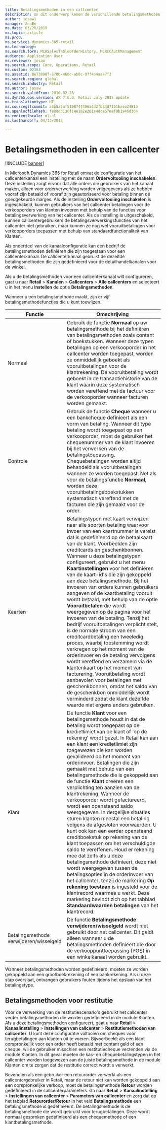 ```yaml
---
title: Betalingsmethoden in een callcenter
description: In dit onderwerp komen de verschillende betalingsmethoden aan bod die u in een callcenter in Microsoft Dynamics 365 for Retail kunt gebruiken.
author: josaw1
manager: AnnBe
ms.date: 03/28/2018
ms.topic: article
ms.prod: 
ms.service: dynamics-365-retail
ms.technology: 
ms.search.form: MCRSalesTableOrderHistory, MCRCCAuthManagement
audience: Application User
ms.reviewer: josaw
ms.search.scope: Core, Operations, Retail
ms.custom: 92163
ms.assetid: 8e738907-870b-466c-ab0c-07f4a4aa47f3
ms.search.region: global
ms.search.industry: Retail
ms.author: josaw
ms.search.validFrom: 2016-02-28
ms.dyn365.ops.version: AX 7.0.0, Retail July 2017 update
ms.translationtype: HT
ms.sourcegitcommit: a8b5a5af5108744406a3d2fb84d7151baea2481b
ms.openlocfilehash: fe8dd3136f14e182e261a4dce57eef0b1946d304
ms.contentlocale: nl-nl
ms.lasthandoff: 04/13/2018

---
```


# <a name="payment-methods-in-a-call-center"></a>Betalingsmethoden in een callcenter

[!INCLUDE [banner](includes/banner.md)]

In Microsoft Dynamics 365 for Retail omvat de configuratie van het callcenterkanaal een instelling met de naam **Ordervoltooiing inschakelen**. Deze instelling zorgt ervoor dat alle orders die gebruikers van het kanaal maken, alleen voor orderverwerking worden vrijgegevens als ze hebben vooraf zijn betaald of vooraf zijn geautoriseerd voor betaling binnen de goedgekeurde marges. Als de instelling **Ordervoltooiing inschakelen** is ingeschakeld, kunnen gebruikers van het callcenter betalingen voor de verkooporders van klanten invoeren met behulp van de functies voor betalingsverwerking van het callcenter. Als de instelling is uitgeschakeld, kunnen callcentergebruikers de betalingsverwerkingsfuncties van het callcenter niet gebruiken, maar kunnen ze nog wel vooruitbetalingen voor verkooporders toepassen met behulp van standaardfunctionaliteit van Klanten.

Als onderdeel van de kanaalconfiguratie kan een bedrijf de betalingsmethoden definiëren die zijn toegestaan voor een callcenterkanaal. De callcenterkanaal gebruikt de dezelfde betalingsmethoden die zijn gedefinieerd voor de detailhandelkanalen voor de winkel.

Als u de betalingsmethoden voor een callcenterkanaal wilt configureren, gaat u naar **Retail** \> **Kanalen** \> **Callcenters** \> **Alle callcenters** en selecteert u in het menu **Instellen** de optie **Betalingsmethoden**.

Wanneer u een betalingsmethode maakt, zijn er vijf betalingsmethodefuncties die u kunt toewijzen.

| Functie            | Omschrijving |
|---------------------|-------------|
| Normaal              | Gebruik de functie **Normaal** op uw betalingsmethode bij het definiëren van betalingsmethoden zoals contant of boekstukken. Wanneer deze typen betalingen op een verkooporder in het callcenter worden toegepast, worden ze onmiddellijk geboekt als vooruitbetalingen voor de klantrekening. De vooruitbetaling wordt geboekt in de transactiehistorie van de klant waarin deze systematisch worden vereffend met de factuur voor de verkooporder wanneer facturen worden gemaakt. |
| Controle               | Gebruik de functie **Cheque** wanneer u een bankcheque definieert als een vorm van betaling. Wanneer dit type betaling wordt toegepast op een verkooporder, moet de gebruiker het chequenummer van de klant invoeren bij het verwerken van de betalingstoepassing. Chequebetalingen worden altijd behandeld als vooruitbetalingen wanneer ze worden toegepast. Net als voor de betalingsfunctie **Normaal**, worden deze vooruitbetalingsboekstukken systematisch vereffend met de facturen die zijn gemaakt voor de order. |
| Kaarten               | Betalingstypen met kaart verwijzen naar alle soorten betaling waarvoor invoer van een kaartnummer is vereist dat is gedefinieerd op de betaalkaart van de klant. Voorbeelden zijn creditcards en geschenkbonnen. Wanneer u deze betalingstypen configureert, gebruikt u het menu **Kaartinstellingen** voor het definiëren van de kaart-id's die zijn gekoppeld aan deze betalingsmethode. Bij het invoeren van orders kunnen gebruikers aangeven of de kaartbetaling vooruit wordt betaald, met behulp van de optie **Vooruitbetalen** die wordt weergegeven op de pagina voor het invoeren van de betaling. Tenzij het bedrijf vooruitbetalingen verplicht stelt, is de normale stroom van een creditcardbetaling een tweeledig proces, waarbij toestemming wordt verkregen op het moment van de orderinvoer en de betaling vervolgens wordt vereffend en verzameld via de klantenkaart op het moment van facturering. Vooruitbetaling wordt aanbevolen voor betalingen met geschenkbonnen, omdat het saldo van de geschenkbon onmiddellijk wordt verminderd zodat de klant dezelfde waarde niet ergens anders gebruiken. |
| Klant            | De functie **Klant** voor een betalingsmethode houdt in dat de betaling wordt toegepast op de kredietlimiet van de klant of 'op de rekening' wordt gezet. In Retail kan aan een klant een kredietlimiet zijn toegewezen die kan worden gevalideerd op het moment van orderinvoer. Betalingen die zijn gemaakt met behulp van een betalingsmethode die is gekoppeld aan de functie **Klant** creëren een verplichting ten aanzien van de klantrekening. Wanneer de verkooporder wordt gefactureerd, wordt een openstaand saldo weergegeven. In dergelijke situaties sturen klanten meestal een betaling volgens de afgesloten voorwaarden. U kunt ook kan een eerder openstaand creditboekstuk op rekening van de klant toepassen om het verschuldigde saldo te vereffenen. Houd er rekening mee dat zelfs als u deze betalingsmethode definieert, deze niet wordt weergegeven tussen de betalingsopties in de orderinvoer van het callcenter, tenzij de markering **Op rekening toestaan** is ingesteld voor de klantrecord waarmee u werkt. Deze markering bevindt zich op het tabblad **Standaardwaarden betalingen** van het klantrecord. |
| Betalingsmethode verwijderen/wisselgeld | De functie **Betalingsmethode verwijderen/wisselgeld** wordt niet gebruikt door het callcenter. Dit geldt alleen wanneer u de betalingsmethoden definieert die door de verkooppunttoepassing (POS) in een winkelkanaal worden gebruikt. |

Wanneer betalingsmethoden worden gedefinieerd, moeten ze worden gekoppeld aan een grootboekrekening of een bankrekening. Als u deze stap overslaat, ontvangen gebruikers fouten tijdens het opslaan van het betalingstype.

## <a name="refund-payment-methods"></a>Betalingsmethoden voor restitutie

Voor de verwerking van de restitutiescenario's gebruikt het callcenter verder betalingsmethoden die worden gedefinieerd in de module Klanten. Als u deze betalingsmethoden configureert, gaat u naar **Retail** \> **Kanaalinstelling** \> **Instellingen van callcenter** \> **Restitutiemethoden van callcenter**. U kunt deze configuratie voltooien om cheques voor terugbetalingen aan klanten uit te voeren. Bijvoorbeeld: als een klant oorspronkelijk voor een order heeft betaald met contant geld of een cheque, wil de gebruiker misschien een restitutiecheque verzenden via de module Klanten. In dit geval moeten de kas- en chequebetalingstypen in het callcenter worden toegewezen aan de juiste betalingsmethode in de module Klanten om te zorgen dat de restitutie correct wordt s verwerkt.

Bovendien als een gebruiker een retourorder verwerkt als een callcentergebruiker in Retail, maar de retour niet kan worden gekoppeld aan een oorspronkelijke verkoop, moet de betalingsmethode **Retour** worden gedefinieerd in de callcenterparameters. Ga naar **Retail** \> **Kanaalinstelling** \> **Instellingen van callcenter** \> **Parameters van callcenter** en zorg dat op het tabblad **Retourorder/Retour** in het veld **Betalingsmethode** een betalingsmethode is gedefinieerd. De betalingsmethode is de betalingsmethode die wordt gebruikt voor terugbetalingen. Deze wordt normaal gesproken gedefinieerd als een chequemethode of een klantbetalingsmethode.

